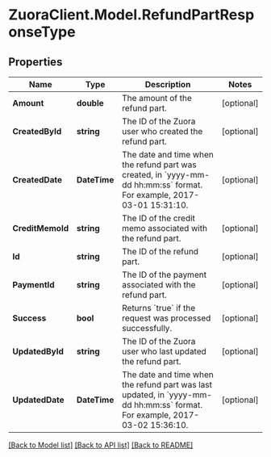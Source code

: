 # ZuoraClient.Model.RefundPartResponseType

## Properties

Name | Type | Description | Notes
------------ | ------------- | ------------- | -------------
**Amount** | **double** | The amount of the refund part.  | [optional] 
**CreatedById** | **string** | The ID of the Zuora user who created the refund part.  | [optional] 
**CreatedDate** | **DateTime** | The date and time when the refund part was created, in &#x60;yyyy-mm-dd hh:mm:ss&#x60; format. For example, 2017-03-01 15:31:10.  | [optional] 
**CreditMemoId** | **string** | The ID of the credit memo associated with the refund part.  | [optional] 
**Id** | **string** | The ID of the refund part.  | [optional] 
**PaymentId** | **string** | The ID of the payment associated with the refund part.  | [optional] 
**Success** | **bool** | Returns &#x60;true&#x60; if the request was processed successfully. | [optional] 
**UpdatedById** | **string** | The ID of the Zuora user who last updated the refund part.  | [optional] 
**UpdatedDate** | **DateTime** | The date and time when the refund part was last updated, in &#x60;yyyy-mm-dd hh:mm:ss&#x60; format. For example, 2017-03-02 15:36:10.  | [optional] 

[[Back to Model list]](../README.md#documentation-for-models) [[Back to API list]](../README.md#documentation-for-api-endpoints) [[Back to README]](../README.md)

